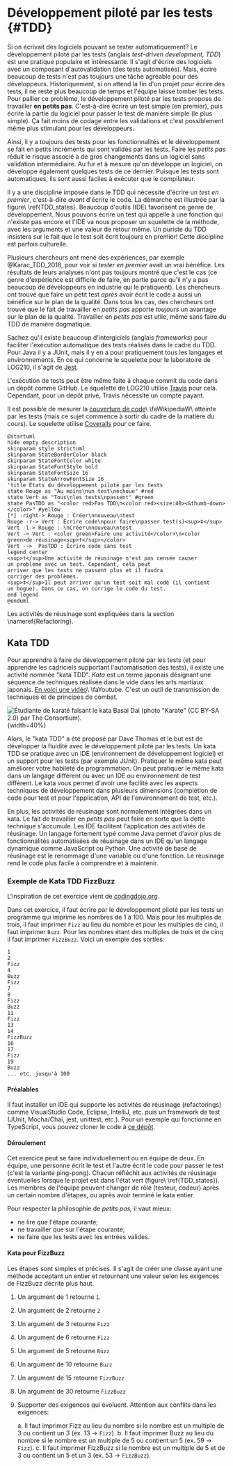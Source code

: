 # Développement piloté par les tests {#TDD}

Si on écrivait des logiciels pouvant se tester automatiquement?
Le développement piloté par les tests (anglais *test-driven development, TDD*) est une pratique populaire et intéressante.
Il s'agit d'écrire des logiciels avec un composant d'autovalidation (des tests automatisés).
Mais, écrire beaucoup de tests n'est pas toujours une tâche agréable pour des développeurs.
Historiquement, si on attend la fin d'un projet pour écrire des tests, il ne reste plus beaucoup de temps et l'équipe laisse tomber les tests.
Pour pallier ce problème, le développement piloté par les tests propose de travailler **en petits pas**. C'est-à-dire écrire un test simple (en premier), puis écrire la partie du logiciel pour passer le test de manière simple (le plus simple).
Ça fait moins de codage entre les validations et c'est possiblement même plus stimulant pour les développeurs.

Ainsi, il y a toujours des tests pour les fonctionnalités et le développement se fait en petits incréments qui sont validés par les tests.
Faire les *petits pas* réduit le risque associé à de gros changements dans un logiciel sans validation intermédiaire.
Au fur et à mesure qu'on développe un logiciel, on développe également quelques tests de ce dernier.
Puisque les tests sont automatiques, ils sont aussi faciles à exécuter que le compilateur.

Il y a une discipline imposée dans le TDD qui nécessite d'écrire un *test en premier*, c'est-à-dire *avant* d'écrire le code.
La démarche est illustrée par la figure\ \ref{TDD_states}.
Beaucoup d'outils (IDE) favorisent ce genre de développement.
Nous pouvons écrire un test qui appelle à une fonction qui n'existe pas encore et l'IDE va nous proposer un squelette de la méthode, avec les arguments et une valeur de retour même.
Un puriste du TDD insistera sur le fait que le test soit écrit toujours en premier!
Cette discipline est parfois culturelle. 

Plusieurs chercheurs ont mené des expériences, par exemple @Karac_TDD_2018, pour voir si *tester en premier* avait un vrai bénéfice.
Les résultats de leurs analyses n'ont pas toujours montré que c'est le cas (ce genre d'expérience est difficile de faire, en partie parce qu'il n'y a pas beaucoup de développeurs en industrie qui le pratiquent).
Les chercheurs ont trouvé que faire un petit test *après* avoir écrit le code a aussi un bénéfice sur le plan de la qualité.
Dans tous les cas, des chercheurs ont trouvé que le fait de travailler en *petits pas* apporte *toujours* un avantage sur le plan de la qualité.
Travailler en *petits pas* est utile, même sans faire du TDD de manière dogmatique.

Sachez qu'il existe beaucoup d'intergiciels (anglais *frameworks*) pour faciliter l'exécution automatique des tests réalisés dans le cadre du TDD.
Pour Java il y a JUnit, mais il y en a pour pratiquement tous les langages et environnements.
En ce qui concerne le squelette pour le laboratoire de LOG210, il s'agit de [Jest](https://jestjs.io/).
<!-- La version Python utilise [PyTest](https://docs.pytest.org/en/latest/). -->

L'exécution de tests peut être même faite à chaque commit du code dans un dépôt comme GitHub. Le squelette de LOG210 utilise [Travis](https://travis-ci.org/) pour cela. 
Cependant, pour un dépôt privé, Travis nécessite un compte payant.

Il est possible de mesurer la [couverture de code](https://fr.wikipedia.org/wiki/Couverture_de_code)\ \faWikipediaW\ atteinte par les tests (mais ce sujet commence à sortir du cadre de la matière du cours). Le squelette utilise [Coveralls](https://coveralls.io/) pour ce faire.

```{.plantuml caption="États du développement piloté par les tests. [(PlantUML)](http://www.plantuml.com/plantuml/uml/RLJDQXin4BxhAGONwgJ43eLIYZ5B4fj0BgKqII_T7kJToLf4AsqraerxwhLlqTxgv_2Rz4awqgx_WY_BelbclX_DxXLvwNoejPYh4W7hng-WH2gSQhooHj2pCerqiWRoAutyTAf83VlAlPSURwmhqKsijWvcMXRFBm6trlYsl9mhZwVAzubYPdLvigf-8Bnz_x9qxPnT7jRxUy0KdsJGFbO_oXgXTu-LHNYyWvieiIVwNdcctFpYIGHbW7ApNg2sJOCr6W-DqjPlri3ZG2E1H_8aAFB2Pnig14dGkmvGMsKeDy4aI6usws9k0_RWbSEoQ_Y2pYVyWmsCtStBMIqHqp6wSeYcmt-Iz32TfevnaPBZMHcV0X_dvk1iJEnzzEv3Ddxjvw6U3KgxDDduCY4o7hj2hUrIV7tp3GPELNC_o3hz8vYupHfTRemD2vGXDr6KQAi3ny2aUyGXyLOuXCAMo99jSF0a-Q2JxvAPCpeVKsYoVp__Z2_ZYqZT0tr0c9lJb2ronzVvIubajv49Wk702wyMYYzbQs-NH8laDURfWPIH5NPQVhTQjXqT4rDjCpvs1oHDUpT2OuMcX89l1vqu7lTug0QEUC7qkPlNXc8hiLiePE2G16z8u-nCR_xoFie55j3jp10cs32NDFw2cxI41eCNqZcru72_1znl831pjpFGw4207fJcwmYbawAmt5Dn3t_8Up8QYkERkTE90VOC_KuAa5KUQgbZ6cpjJCKtunNpHGCpMmKy7y8qnbH4QtG1ra17p3hR6FbxIiv4ZB1DKbpnWtyV_m40)" #TDD_states }
@startuml
hide empty description
skinparam style strictuml
skinparam StateBorderColor black
skinparam StateFontColor white
skinparam StateFontStyle bold
skinparam StateFontSize 16
skinparam StateArrowFontSize 16
'title États du développement piloté par les tests
state Rouge as "Au moins\nun test\néchoue" #red
state Vert as "Tous\nles tests\npassent" #green
state PasTDD as "<color red>Pas TDD\n<color red><size:48><&thumb-down></color>" #yellow
[*] -right-> Rouge : Créer\nnouveau\ntest
Rouge -r-> Vert : Écrire code\npour faire\npasser test(s)<sup>‡</sup>
Vert -l-> Rouge : \nCréer\nnouveau\ntest
Vert -> Vert : <color green>Faire une activité</color>\n<color green>de réusinage<sup>†</sup></color>
Vert -->  PasTDD : Écrire code sans test
legend center
<sup>†</sup>Une activité de réusinage n'est pas censée causer
un problème avec un test. Cependant, cela peut
arriver que les tests ne passent plus et il faudra
corriger des problèmes.
<sup>‡</sup>Il peut arriver qu'un test soit mal codé (il contient
un bogue). Dans ce cas, on corrige le code du test.
end legend
@enduml
```

Les activités de réusinage sont expliquées dans la section \nameref{Refactoring}.  

## Kata TDD

Pour apprendre à faire du développement piloté par les tests (et pour apprendre les cadriciels supportant l'automatisation des tests), il existe une activité nommée "kata TDD".
*Kata* est un terme japonais désignant une séquence de techniques réalisée dans le vide dans les arts martiaux japonais.
[En voici une vidéo](https://www.youtube.com/watch?v=DmPk_A-RU50)\ \faYoutube.
C'est un outil de transmission de techniques et de principes de combat.

![Étudiante de karaté faisant le kata *Basai Dai* (photo ["Karate"](https://www.flickr.com/photos/the-consortium/4507180302/) [(CC BY-SA 2.0)](https://creativecommons.org/licenses/by-sa/2.0/) par [The Consortium](https://www.flickr.com/people/the-consortium/)).](images/karate.jpg){width=40%}

Alors, le "kata TDD" a été proposé par Dave Thomas et le but est de développer la fluidité avec le développement piloté par les tests.
Un kata TDD se pratique avec un IDE (environnement de développement logiciel) et un support pour les tests (par exemple JUnit).
Pratiquer le même kata peut améliorer votre habileté de programmation. 
On peut pratiquer le même kata dans un langage différent ou avec un IDE ou environnement de test différent.
Le kata vous permet d'avoir une facilité avec les aspects techniques de développement dans plusieurs dimensions (complétion de code pour test et pour l'application, API de l'environnement de test, etc.).

En plus, les activités de réusinage sont normalement intégrées dans un kata.
Le fait de travailler en *petits pas* peut faire en sorte que la dette technique s'accumule.
Les IDE facilitent l'application des activités de réusinage.
Un langage fortement typé comme Java permet d'avoir plus de fonctionnalités automatisées de réusinage dans un IDE qu'un langage dynamique comme JavaScript ou Python.
Une activité de base de réusinage est le renommage d'une variable ou d'une fonction.
Le réusinage rend le code plus facile à comprendre et à maintenir.

### Exemple de Kata TDD FizzBuzz

L'inspiration de cet exercice vient de [codingdojo.org](http://codingdojo.org/kata/FizzBuzz/).

Dans cet exercice, il faut écrire par le développement piloté par les tests un programme qui imprime les nombres de 1 à 100.
Mais pour les multiples de trois, il faut imprimer `Fizz` au lieu du nombre et pour les multiples de cinq, il faut imprimer `Buzz`. Pour les nombres étant des multiples de trois et de cinq il faut imprimer `FizzBuzz`. Voici un exemple des sorties:

```
1
2
Fizz
4
Buzz
Fizz
7
8
Fizz
Buzz
11
Fizz
13
14
FizzBuzz
16
17
Fizz
19
Buzz
... etc. jusqu'à 100
```

#### Préalables

Il faut installer un IDE qui supporte les activités de réusinage (refactorings) comme VisualStudio Code, Eclipse, IntelliJ, etc. puis un framework de test (JUnit, Mocha/Chai, jest, unittest, etc.).
Pour un exemple qui fonctionne en TypeScript, vous pouvez cloner le code à [ce dépôt](https://github.com/fuhrmanator/kata_jest_ts_fizzbuzz).

#### Déroulement

Cet exercice peut se faire individuellement ou en équipe de deux.
En équipe, une personne écrit le test et l'autre écrit le code pour passer le test (c'est la variante ping-pong).
Chacun réfléchit aux activités de réusinage éventuelles lorsque le projet est dans l'état vert (figure\ \ref{TDD_states}).
Les membres de l'équipe peuvent changer de rôle (testeur, codeur) après un certain nombre d'étapes, ou après avoir terminé le kata entier.

Pour respecter la philosophie de *petits pas,* il vaut mieux:

- ne lire que l'étape courante;
- ne travailler que sur l'étape courante;
- ne faire que les tests avec les entrées valides.

#### Kata pour FizzBuzz

Les étapes sont simples et précises.
Il s'agit de créer une classe ayant une méthode acceptant un entier et retournant une valeur selon les exigences de FizzBuzz décrite plus haut.

1. Un argument de 1 retourne `1`.
2. Un argument de 2 retourne `2`
3. Un argument de 3 retourne `Fizz`
4. Un argument de 6 retourne `Fizz`
5. Un argument de 5 retourne `Buzz`
6. Un argument de 10 retourne `Buzz`
7. Un argument de 15 retourne `FizzBuzz`
8. Un argument de 30 retourne `FizzBuzz`
9. Supporter des exigences qui évoluent. Attention aux conflits dans les exigences:

    a. Il faut imprimer Fizz au lieu du nombre si le nombre est un multiple de 3 ou contient un 3 (ex. 13 → `Fizz`).
    b. Il faut imprimer Buzz au lieu du nombre si le nombre est un multiple de 5 ou contient un 5 (ex. 59 → `Fizz`).
    c. Il faut imprimer FizzBuzz si le nombre est un multiple de 5 et de 3 ou contient un 5 et un 3 (ex. 53 → `FizzBuzz`).
